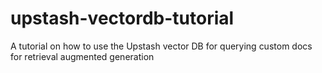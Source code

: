 # upstash-vectordb-tutorial
A tutorial on how to use the Upstash vector DB for querying custom docs for retrieval augmented generation
